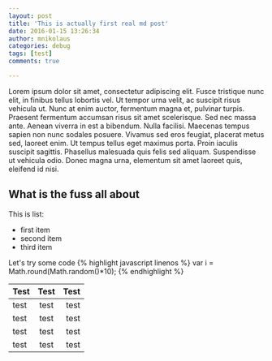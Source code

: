 ```yaml
---
layout: post
title: 'This is actually first real md post'
date: 2016-01-15 13:26:34
author: mnikolaus
categories: debug
tags: [test]
comments: true

---
```


Lorem ipsum dolor sit amet, consectetur adipiscing elit. Fusce tristique nunc elit, in finibus tellus lobortis vel. Ut tempor urna velit, ac suscipit risus vehicula ut. Nunc at enim auctor, fermentum magna et, pulvinar turpis. Praesent fermentum accumsan risus sit amet scelerisque. Sed nec massa ante. Aenean viverra in est a bibendum. Nulla facilisi. Maecenas tempus sapien non nunc sodales posuere. Vivamus sed eros feugiat, placerat metus sed, laoreet enim. Ut tempus tellus eget maximus porta. Proin iaculis suscipit sagittis. Phasellus malesuada quis felis sed aliquam. Suspendisse ut vehicula odio. Donec magna urna, elementum sit amet laoreet quis, eleifend id nisi.

## What is the fuss all about 

This is list:

* first item
* second item
* third item

Let's try some code
{% highlight javascript linenos %}
	var i = Math.round(Math.random()*10);
{% endhighlight %}


| Test | Test | Test | 
| -----|:----:|-----:|
| test | test | test |         
| test | test | test |
| test | test | test |
| test | test | test |